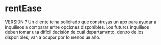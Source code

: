 # rentEase
VERSION ?
Un cliente te ha solicitado que construyas un app para ayudar a inquilinos a comparar entre opciones disponibles. Los futuros inquilinos deben tomar una difícil decisión de cuál departamento, dentro de los disponibles, van a ocupar por lo menos un año.
